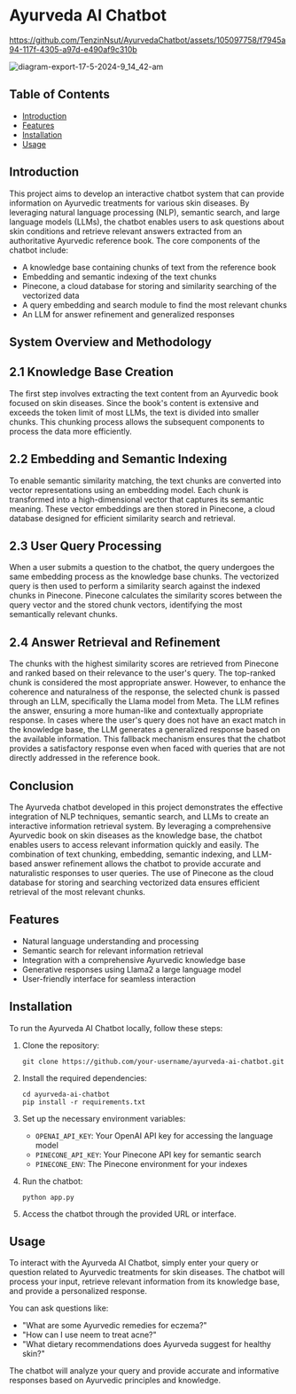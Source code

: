 # Ayurveda AI Chatbot

https://github.com/TenzinNsut/AyurvedaChatbot/assets/105097758/f7945a94-117f-4305-a97d-e490af9c310b

![diagram-export-17-5-2024-9_14_42-am](https://github.com/TenzinNsut/AyurvedaChatbot/assets/105097758/a9c692ae-df0e-49e6-9033-e7b665fe6ccc)

## Table of Contents
- [Introduction](#introduction)
- [Features](#features)
- [Installation](#installation)
- [Usage](#usage)

## Introduction
This project aims to develop an interactive chatbot system that can provide information on Ayurvedic treatments for various skin diseases. By leveraging natural language processing (NLP), semantic search, and large language models (LLMs), the chatbot enables users to ask questions about skin conditions and retrieve relevant answers extracted from an authoritative Ayurvedic reference book.
The core components of the chatbot include:

- A knowledge base containing chunks of text from the reference book
- Embedding and semantic indexing of the text chunks
- Pinecone, a cloud database for storing and similarity searching of the vectorized data
- A query embedding and search module to find the most relevant chunks
- An LLM for answer refinement and generalized responses

## System Overview and Methodology

## 2.1 Knowledge Base Creation
The first step involves extracting the text content from an Ayurvedic book focused on skin diseases. Since the book's content is extensive and exceeds the token limit of most LLMs, the text is divided into smaller chunks. This chunking process allows the subsequent components to process the data more efficiently.

## 2.2 Embedding and Semantic Indexing
To enable semantic similarity matching, the text chunks are converted into vector representations using an embedding model. Each chunk is transformed into a high-dimensional vector that captures its semantic meaning. These vector embeddings are then stored in Pinecone, a cloud database designed for efficient similarity search and retrieval.

## 2.3 User Query Processing
When a user submits a question to the chatbot, the query undergoes the same embedding process as the knowledge base chunks. The vectorized query is then used to perform a similarity search against the indexed chunks in Pinecone. Pinecone calculates the similarity scores between the query vector and the stored chunk vectors, identifying the most semantically relevant chunks.

## 2.4 Answer Retrieval and Refinement
The chunks with the highest similarity scores are retrieved from Pinecone and ranked based on their relevance to the user's query. The top-ranked chunk is considered the most appropriate answer. However, to enhance the coherence and naturalness of the response, the selected chunk is passed through an LLM, specifically the Llama model from Meta. The LLM refines the answer, ensuring a more human-like and contextually appropriate response.
In cases where the user's query does not have an exact match in the knowledge base, the LLM generates a generalized response based on the available information. This fallback mechanism ensures that the chatbot provides a satisfactory response even when faced with queries that are not directly addressed in the reference book.

## Conclusion
The Ayurveda chatbot developed in this project demonstrates the effective integration of NLP techniques, semantic search, and LLMs to create an interactive information retrieval system. By leveraging a comprehensive Ayurvedic book on skin diseases as the knowledge base, the chatbot enables users to access relevant information quickly and easily.
The combination of text chunking, embedding, semantic indexing, and LLM-based answer refinement allows the chatbot to provide accurate and naturalistic responses to user queries. The use of Pinecone as the cloud database for storing and searching vectorized data ensures efficient retrieval of the most relevant chunks.

## Features
- Natural language understanding and processing
- Semantic search for relevant information retrieval
- Integration with a comprehensive Ayurvedic knowledge base 
- Generative responses using Llama2 a large language model
- User-friendly interface for seamless interaction

## Installation
To run the Ayurveda AI Chatbot locally, follow these steps:

1. Clone the repository:
   ```
   git clone https://github.com/your-username/ayurveda-ai-chatbot.git
   ```

2. Install the required dependencies:
   ```
   cd ayurveda-ai-chatbot
   pip install -r requirements.txt
   ```

3. Set up the necessary environment variables:
   - `OPENAI_API_KEY`: Your OpenAI API key for accessing the language model
   - `PINECONE_API_KEY`: Your Pinecone API key for semantic search
   - `PINECONE_ENV`: The Pinecone environment for your indexes

4. Run the chatbot:
   ```
   python app.py
   ```

5. Access the chatbot through the provided URL or interface.

## Usage
To interact with the Ayurveda AI Chatbot, simply enter your query or question related to Ayurvedic treatments for skin diseases. The chatbot will process your input, retrieve relevant information from its knowledge base, and provide a personalized response.

You can ask questions like:
- "What are some Ayurvedic remedies for eczema?"
- "How can I use neem to treat acne?"
- "What dietary recommendations does Ayurveda suggest for healthy skin?"

The chatbot will analyze your query and provide accurate and informative responses based on Ayurvedic principles and knowledge.
